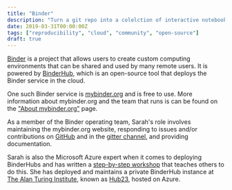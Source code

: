 ```yaml
---
title: "Binder"
description: "Turn a git repo into a colelction of interactive notebooks"
date: 2019-03-31T00:00:00Z
tags: ["reproducibility", "cloud", "community", "open-source"]
draft: true
---
```


[Binder](https://mybinder.readthedocs.io/en/latest/) is a project that allows users to create custom computing environments that can be shared and used by many remote users. It is powered by [BinderHub](https://binderhub.readthedocs.io/en/latest/), which is an open-source tool that deploys the Binder service in the cloud.

One such Binder service is [mybinder.org](https://mybinder.org) and is free to use. More information about mybinder.org and the team that runs is can be found on the ["About mybinder.org"](https://mybinder.readthedocs.io/en/latest/about.html#about) page.

As a member of the Binder operating team, Sarah's role involves maintaining the mybinder.org website, responding to issues and/or contributions on [GitHub](https://github.com/jupyterhub/binderhub) and in the [gitter channel](https://gitter.im/jupyterhub/binder), and providing documentation.

Sarah is also the Microsoft Azure expert when it comes to deploying BinderHubs and has written a [step-by-step workshop](https://bit.ly/zero-to-binderhub-workshop) that teaches others to do this. She has deployed and maintains a private BinderHub instance at [The Alan Turing Institute](https://www.turing.ac.uk/), known as [Hub23](https://github.com/alan-turing-institute/hub23-deploy), hosted on Azure.
